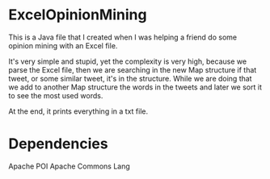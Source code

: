 # ExcelOpinionMining

This is a Java file that I created when I was helping a friend do some opinion mining with an Excel file. 

It's very simple and stupid, yet the complexity is very high, because we parse the Excel file, then we are searching in the new Map structure
if that tweet, or some similar tweet, it's in the structure. While we are doing that we add to another Map structure the words in the tweets
and later we sort it to see the most used words.

At the end, it prints everything in a txt file.

# Dependencies

Apache POI
Apache Commons Lang

